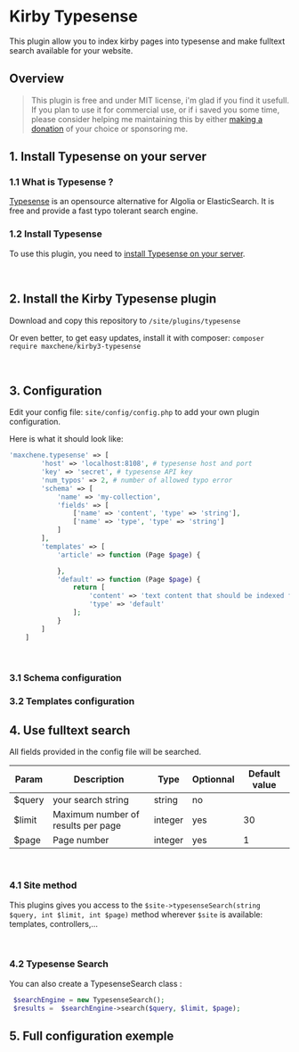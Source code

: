 # Kirby Typesense

This plugin allow you to index kirby pages into typesense and make fulltext search available for your website.

## Overview

> This plugin is free and under MIT license, i'm glad if you find it usefull. If you plan to use it for commercial use, or if i saved you some time,
> please consider helping me maintaining this by either [making a donation](https://www.paypal.com/paypalme/maximechene) of your choice or sponsoring me.


## 1. Install Typesense on your server

### 1.1 What is Typesense ?

[Typesense](https://typesense.org) is an opensource alternative for Algolia or ElasticSearch. It is free and provide a
fast typo tolerant search engine.

### 1.2 Install Typesense

To use this plugin, you need
to [install Typesense on your server](https://typesense.org/docs/guide/install-typesense.html).

<br/>

## 2. Install the Kirby Typesense plugin

Download and copy this repository to ```/site/plugins/typesense```

Or even better, to get easy updates, install it with composer: ```composer require maxchene/kirby3-typesense```

<br/>

## 3. Configuration

Edit your config file: ```site/config/config.php``` to add your own plugin configuration.

Here is what it should look like:

```php
'maxchene.typesense' => [
        'host' => 'localhost:8108', # typesense host and port
        'key' => 'secret', # typesense API key
        'num_typos' => 2, # number of allowed typo error
        'schema' => [
            'name' => 'my-collection',
            'fields' => [
                ['name' => 'content', 'type' => 'string'],
                ['name' => 'type', 'type' => 'string']
            ]
        ],
        'templates' => [
            'article' => function (Page $page) {

            },
            'default' => function (Page $page) {
                return [
                    'content' => 'text content that should be indexed for fulltext search',
                    'type' => 'default'
                ];
            }
        ]
    ]
```

<br/>

### 3.1 Schema configuration

### 3.2 Templates configuration

## 4. Use fulltext search

All fields provided in the config file will be searched.

| Param  | Description                        | Type    | Optionnal | Default value |
|--------|------------------------------------|---------|-----------|---------------|
| $query | your search string                 | string  | no        |               |
| $limit | Maximum number of results per page | integer | yes       | 30            |
| $page  | Page number                        | integer | yes       | 1             |

<br>

### 4.1 Site method

This plugins gives you access to the ```$site->typesenseSearch(string $query, int $limit, int $page)``` method
wherever ```$site``` is available: templates, controllers,...

<br>

### 4.2 Typesense Search

You can also create a TypesenseSearch class :
````php
 $searchEngine = new TypesenseSearch();
 $results =  $searchEngine->search($query, $limit, $page);

````


## 5. Full configuration exemple
